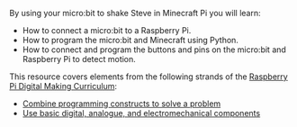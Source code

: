 By using your micro:bit to shake Steve in Minecraft Pi you will learn:

- How to connect a micro:bit to a Raspberry Pi.
- How to program the micro:bit and Minecraft using Python.
- How to connect and program the buttons and pins on the micro:bit and Raspberry Pi to detect motion.

This resource covers elements from the following strands of the [Raspberry Pi Digital Making Curriculum](https://www.raspberrypi.org/curriculum/):

- [Combine programming constructs to solve a problem](https://www.raspberrypi.org/curriculum/programming/builder)
- [Use basic digital, analogue, and electromechanical components](https://www.raspberrypi.org/curriculum/physical-computing/creator)
